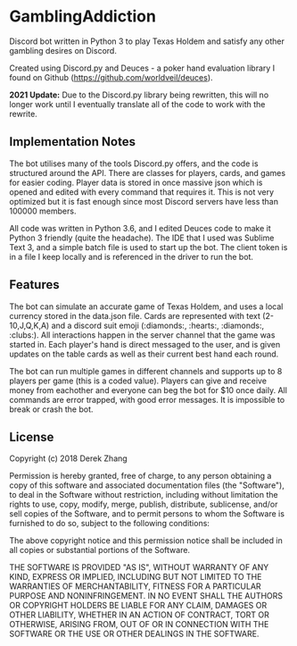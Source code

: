 # GamblingAddiction
Discord bot written in Python 3 to play Texas Holdem and satisfy any other gambling desires on Discord.  

Created using Discord.py and Deuces - a poker hand evaluation library I found on Github (https://github.com/worldveil/deuces). 

**2021 Update:** Due to the Discord.py library being rewritten, this will no longer work until I eventually translate all of the code to work with the rewrite.

<h2>Implementation Notes</h2>
The bot utilises many of the tools Discord.py offers, and the code is structured around the API. There are classes for players, cards, 
and games for easier coding. Player data is stored in once massive json which is opened and edited with every command that requires it.
This is not very optimized but it is fast enough since most Discord servers have less than 100000 members. 
<p></p>
All code was written in Python 3.6, and I edited Deuces code to make it Python 3 friendly (quite the headache). The IDE that I used was 
Sublime Text 3, and a simple batch file is used to start up the bot. The client token is in a file I keep locally and is referenced in the 
driver to run the bot. 

<h2>Features</h2>
The bot can simulate an accurate game of Texas Holdem, and uses a local currency stored in the data.json file. Cards are represented with 
text (2-10,J,Q,K,A) and a discord suit emoji (:diamonds:, :hearts:, :diamonds:, :clubs:). All interactions happen in the server channel that the game was 
started in. Each player's hand is direct messaged to the user, and is given updates on the table cards as well as their current best 
hand each round.

<p></p>

The bot can run multiple games in different channels and supports up to 8 players per game (this is a coded value). Players can give and
receive money from eachother and everyone can beg the bot for $10 once daily. All commands are error trapped, with good error messages. It
is impossible to break or crash the bot. 

<p></p>

<h2>License</h2>

Copyright (c) 2018 Derek Zhang

Permission is hereby granted, free of charge, to any person obtaining a copy
of this software and associated documentation files (the "Software"), to deal
in the Software without restriction, including without limitation the rights
to use, copy, modify, merge, publish, distribute, sublicense, and/or sell
copies of the Software, and to permit persons to whom the Software is
furnished to do so, subject to the following conditions:

The above copyright notice and this permission notice shall be included in all
copies or substantial portions of the Software.

THE SOFTWARE IS PROVIDED "AS IS", WITHOUT WARRANTY OF ANY KIND, EXPRESS OR
IMPLIED, INCLUDING BUT NOT LIMITED TO THE WARRANTIES OF MERCHANTABILITY,
FITNESS FOR A PARTICULAR PURPOSE AND NONINFRINGEMENT. IN NO EVENT SHALL THE
AUTHORS OR COPYRIGHT HOLDERS BE LIABLE FOR ANY CLAIM, DAMAGES OR OTHER
LIABILITY, WHETHER IN AN ACTION OF CONTRACT, TORT OR OTHERWISE, ARISING FROM,
OUT OF OR IN CONNECTION WITH THE SOFTWARE OR THE USE OR OTHER DEALINGS IN THE
SOFTWARE.
